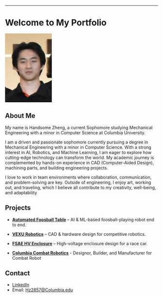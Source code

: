 ---

# Welcome to My Portfolio
![](/assets/images/PortfolioPFP.PNG)


## About Me
My name is Handsome Zheng, a current Sophomore studying Mechanical Engineering with a minor in Computer Science at Columbia University. 

I am a driven and passionate sophomore currently pursuing a degree in Mechanical Engineering with a minor in Computer Science. With a strong interest in AI, Robotics, and Machine Learning, I am eager to explore how cutting-edge technology can transform the world. My academic journey is complemented by hands-on experience in CAD (Computer-Aided Design), machining parts, and building engineering projects.

I love to work in team environments where collaboration, communication, and problem-solving are key. Outside of engineering, I enjoy art, working out, and traveling, which I believe all contribute to my creativity, well-being, and adaptability


## Projects
- **[Automated Foosball Table](projects/FoosballResearch.md)** – AI & ML-based foosball-playing robot end to end.

- **[VEXU Robotics](#)** – CAD & hardware design for competitive robotics.

- **[FSAE HV Enclosure](#)** – High-voltage enclosure design for a race car.

- **[Columbia Combat Robotics](#)** - Designor, Builder, and Manufacturer for Combat Robot


## Contact
- [LinkedIn](https://www.linkedin.com/in/handsome-zheng)
- Email: Hz2857@Columbia.edu
